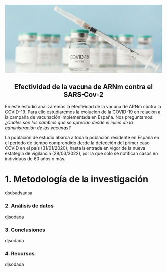 ![imagen](https://github.com/marinagoju/EDA-COVID-19-Vaccine/blob/main/src/data/vacuna.jpg)
## <div align="center">**Efectividad de la vacuna de ARNm contra el SARS-Cov-2**</div>

En este estudio analizaremos la efectividad de la vacuna de ARNm contra la COVID-19. Para ello estudiaremos la evolucion de la COVID-19 en relación a la campaña de vacunación implementada en España. Nos preguntamos: *¿Cuáles son los cambios que se aprecian desde el inicio de la administración de las vacunas?*  

La población de estudio abarca a toda la población residente en España en el periodo de tiempo comprendido desde la detección del primer caso COVID en el país (31/01/2020), hasta la entrada en vigor de la nueva estategia de vigilancia (28/03/2022), por la que solo se notifican casos en individuos de 60 años o más.

# 1. Metodología de la investigación
dsdsadsadsa

### 2. Análisis de datos  
djsodada

### 3. Conclusiones  
djsodada

### 4. Recursos  
djsodada

